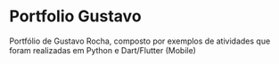 # Portfolio Gustavo
Portfólio de Gustavo Rocha, composto por exemplos de atividades que foram realizadas em Python e Dart/Flutter (Mobile)
